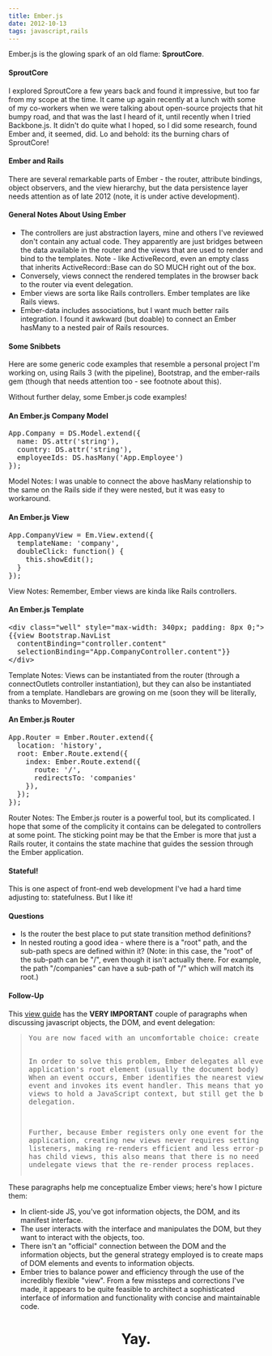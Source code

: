 ```yaml
---
title: Ember.js
date: 2012-10-13
tags: javascript,rails
---
```

Ember.js is the glowing spark of an old flame: **SproutCore**.

#### SproutCore

I explored SproutCore a few years back and found it impressive, but too far from my scope at the time. It came up again recently at a lunch with some of my co-workers when we were talking about open-source projects that hit bumpy road, and that was the last I heard of it, until recently when I tried Backbone.js. It didn't do quite what I hoped, so I did some research, found Ember and, it seemed, did. Lo and behold: its the burning chars of SproutCore!

#### Ember and Rails

There are several remarkable parts of Ember - the router, attribute bindings, object observers, and the view hierarchy, but the data persistence layer needs attention as of late 2012 (note, it is under active development).

#### General Notes About Using Ember

* The controllers are just abstraction layers, mine and others I've reviewed don't contain any actual code. They apparently are just bridges between the data available in the router and the views that are used to render and bind to the templates. Note - like ActiveRecord, even an empty class that inherits ActiveRecord::Base can do SO MUCH right out of the box.
* Conversely, views connect the rendered templates in the browser back to the router via event delegation.
* Ember views are sorta like Rails controllers. Ember templates are like Rails views.
* Ember-data includes associations, but I want much better rails integration. I found it awkward (but doable) to connect an Ember hasMany to a nested pair of Rails resources.

#### Some Snibbets

Here are some generic code examples that resemble a personal project I'm working on, using Rails 3 (with the pipeline), Bootstrap, and the ember-rails gem (though that needs attention too - see footnote about this).

Without further delay, some Ember.js code examples!

#### An Ember.js Company Model

<pre class="sh_javascript">
App.Company = DS.Model.extend({
  name: DS.attr('string'),
  country: DS.attr('string'),
  employeeIds: DS.hasMany('App.Employee')
});
</pre>

Model Notes: I was unable to connect the above hasMany relationship to the same on the Rails side if they were nested, but it was easy to workaround.

#### An Ember.js View

<pre class="sh_javascript">
App.CompanyView = Em.View.extend({
  templateName: 'company',
  doubleClick: function() {
    this.showEdit();
  }
});
</pre>

View Notes: Remember, Ember views are kinda like Rails controllers.

#### An Ember.js Template

<pre class="sh_html">
&lt;div class="well" style="max-width: 340px; padding: 8px 0;">
{{view Bootstrap.NavList
  contentBinding="controller.content"
  selectionBinding="App.CompanyController.content"}}
&lt;/div>
</pre>

Template Notes: Views can be instantiated from the router (through a connectOutlets controller instantiation), but they can also be instantiated from a template. Handlebars are growing on me (soon they will be literally, thanks to Movember).

#### An Ember.js Router

<pre class="sh_javascript">
App.Router = Ember.Router.extend({
  location: 'history',
  root: Ember.Route.extend({
    index: Ember.Route.extend({
      route: '/',
      redirectsTo: 'companies'
    }),
  });
});
</pre>

Router Notes: The Ember.js router is a powerful tool, but its complicated. I hope that some of the complicity it contains can be delegated to controllers at some point. The sticking point may be that the Ember is more that just a Rails router, it contains the state machine that guides the session through the Ember application.

#### Stateful!

This is one aspect of front-end web development I've had a hard time adjusting to: statefulness. But I like it!

#### Questions

* Is the router the best place to put state transition method definitions?
* In nested routing a good idea - where there is a "root" path, and the sub-path specs are defined within it? (Note: in this case, the "root" of the sub-path can be "/", even though it isn't actually there. For example, the path "/companies" can have a sub-path of "/" which will match its root.)

#### Follow-Up

This [view guide](http://emberjs.com/guides/view_layer/) has the **VERY IMPORTANT** couple of paragraphs when discussing javascript objects, the DOM, and event delegation:

<blockquote><pre>
You are now faced with an uncomfortable choice: create a new view for each item and lose the benefits of event delegation, or create a single view for all of the items and have to store information about the underlying JavaScript object in the DOM.

In order to solve this problem, Ember delegates all events to the application's root element (usually the document body) using jQuery. When an event occurs, Ember identifies the nearest view that handles the event and invokes its event handler. This means that you can create views to hold a JavaScript context, but still get the benefit of event delegation.

Further, because Ember registers only one event for the entire Ember application, creating new views never requires setting up event listeners, making re-renders efficient and less error-prone. When a view has child views, this also means that there is no need to manually undelegate views that the re-render process replaces.
</pre></blockquote>

These paragraphs help me conceptualize Ember views; here's how I picture them:

* In client-side JS, you've got information objects, the DOM, and its manifest interface.
* The user interacts with the interface and manipulates the DOM, but they want to interact with the objects, too.
* There isn't an "official" connection between the DOM and the information objects, but the general strategy employed is to create maps of DOM elements and events to information objects.
* Ember tries to balance power and efficiency through the use of the incredibly flexible "view". From a few missteps and corrections I've made, it appears to be quite feasible to architect a sophisticated interface of information and functionality with concise and maintainable code.

<center>
<h1>Yay.</h1>
</center>

